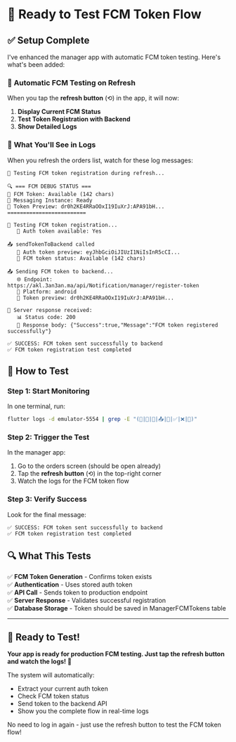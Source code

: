 # 🚀 Ready to Test FCM Token Flow

## ✅ **Setup Complete**

I've enhanced the manager app with automatic FCM token testing. Here's what's been added:

### 🔄 **Automatic FCM Testing on Refresh**

When you tap the **refresh button** (⟲) in the app, it will now:

1. **Display Current FCM Status**
2. **Test Token Registration with Backend**
3. **Show Detailed Logs**

### 📱 **What You'll See in Logs**

When you refresh the orders list, watch for these log messages:

```
🔄 Testing FCM token registration during refresh...

🔍 === FCM DEBUG STATUS ===
📱 FCM Token: Available (142 chars)
📨 Messaging Instance: Ready
🔑 Token Preview: dr0h2KE4RRaOOxI19IuXrJ:APA91bH...
=========================

🧪 Testing FCM token registration...
   🔑 Auth token available: Yes

📤 sendTokenToBackend called
   🔑 Auth token preview: eyJhbGciOiJIUzI1NiIsInR5cCI...
   📱 FCM token status: Available (142 chars)

📤 Sending FCM token to backend...
   🌐 Endpoint: https://akl.3an3an.ma/api/Notification/manager/register-token
   📱 Platform: android
   🔑 Token preview: dr0h2KE4RRaOOxI19IuXrJ:APA91bH...

📨 Server response received:
   📊 Status code: 200
   📄 Response body: {"Success":true,"Message":"FCM token registered successfully"}

✅ SUCCESS: FCM token sent successfully to backend
✅ FCM token registration test completed
```

## 🎯 **How to Test**

### Step 1: Start Monitoring
In one terminal, run:
```bash
flutter logs -d emulator-5554 | grep -E "(🔄|📱|🔑|📤|📨|✅|❌|🔴)"
```

### Step 2: Trigger the Test
In the manager app:
1. Go to the orders screen (should be open already)
2. Tap the **refresh button** (⟲) in the top-right corner
3. Watch the logs for the FCM token flow

### Step 3: Verify Success
Look for the final message:
```
✅ SUCCESS: FCM token sent successfully to backend
✅ FCM token registration test completed
```

## 🔍 **What This Tests**

✅ **FCM Token Generation** - Confirms token exists  
✅ **Authentication** - Uses stored auth token  
✅ **API Call** - Sends token to production endpoint  
✅ **Server Response** - Validates successful registration  
✅ **Database Storage** - Token should be saved in ManagerFCMTokens table  

---

## 🚀 **Ready to Test!**

**Your app is ready for production FCM testing. Just tap the refresh button and watch the logs! 🎉**

The system will automatically:
- Extract your current auth token
- Check FCM token status  
- Send token to the backend API
- Show you the complete flow in real-time logs

No need to log in again - just use the refresh button to test the FCM token flow!